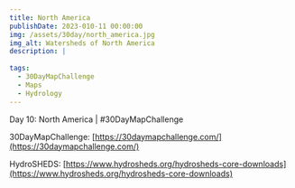 ```yaml
---
title: North America
publishDate: 2023-010-11 00:00:00
img: /assets/30day/north_america.jpg
img_alt: Watersheds of North America
description: |
  
tags:
  - 30DayMapChallenge
  - Maps
  - Hydrology
---
```


Day 10: North America | #30DayMapChallenge

30DayMapChallenge:  [https://30daymapchallenge.com/](https://30daymapchallenge.com/)

HydroSHEDS:  [https://www.hydrosheds.org/hydrosheds-core-downloads](https://www.hydrosheds.org/hydrosheds-core-downloads)